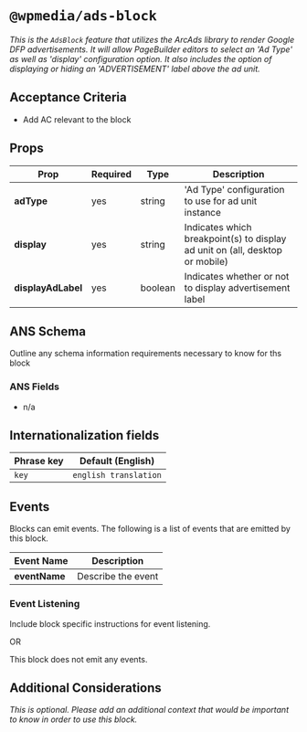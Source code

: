 # `@wpmedia/ads-block`
_This is the `AdsBlock` feature that utilizes the ArcAds library to render Google DFP advertisements. It will allow PageBuilder editors to select an 'Ad Type' as well as 'display' configuration option. It also includes the option of displaying or hiding an 'ADVERTISEMENT' label above the ad unit._

## Acceptance Criteria
- Add AC relevant to the block

## Props
| **Prop** | **Required** | **Type** | **Description** |
|---|---|---|---|
| **adType** | yes | string | 'Ad Type' configuration to use for ad unit instance |
| **display** | yes | string | Indicates which breakpoint(s) to display ad unit on (all, desktop or mobile) |
| **displayAdLabel** | yes | boolean | Indicates whether or not to display advertisement label |

## ANS Schema
Outline any schema information requirements necessary to know for ths block

### ANS Fields
- n/a

## Internationalization fields
| Phrase key | Default (English) |
|---|---|
|`key`|`english translation`|

## Events
Blocks can emit events. The following is a list of events that are emitted by this block.

| **Event Name** | **Description** |
|---|---|
| **eventName** | Describe the event |

### Event Listening
Include block specific instructions for event listening.

OR

This block does not emit any events.

## Additional Considerations
_This is optional. Please add an additional context that would be important to know in order to use this block._
